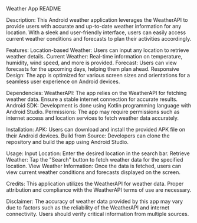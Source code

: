 Weather App README

Description:
This Android weather application leverages the WeatherAPI to provide users with accurate and up-to-date weather information for any location. With a sleek and user-friendly interface, users can easily access current weather conditions and forecasts to plan their activities accordingly.

Features:
Location-based Weather: Users can input any location to retrieve weather details.
Current Weather: Real-time information on temperature, humidity, wind speed, and more is provided.
Forecast: Users can view forecasts for the upcoming days, helping them plan ahead.
Responsive Design: The app is optimized for various screen sizes and orientations for a seamless user experience on Android devices.

Dependencies:
WeatherAPI: The app relies on the WeatherAPI for fetching weather data. Ensure a stable internet connection for accurate results.
Android SDK: Development is done using Kotlin programming language with Android Studio.
Permissions: The app may require permissions such as internet access and location services to fetch weather data accurately.

Installation:
APK: Users can download and install the provided APK file on their Android devices.
Build from Source: Developers can clone the repository and build the app using Android Studio.

Usage:
Input Location: Enter the desired location in the search bar.
Retrieve Weather: Tap the "Search" button to fetch weather data for the specified location.
View Weather Information: Once the data is fetched, users can view current weather conditions and forecasts displayed on the screen.

Credits:
This application utilizes the WeatherAPI for weather data. Proper attribution and compliance with the WeatherAPI terms of use are necessary.

Disclaimer:
The accuracy of weather data provided by this app may vary due to factors such as the reliability of the WeatherAPI and internet connectivity. Users should verify critical information from multiple sources.




